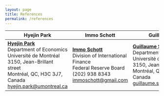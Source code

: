 ```yaml
---
layout: page
title: References
permalink: /references
---
```


<!--## Université de Montréal-->

| Hyejin Park | Immo Schott | Guillaume Sublet |
|-------------|-------------|------------------|
| **[Hyejin Park](https://www.hyejinpark.net)**<br>Department of Economics<br>Université de Montréal<br>3150, Jean-Brillant street<br>Montréal, QC, H3C 3J7, Canada<br>[hyejin.park@umontreal.ca](hyejin.park@umontreal.ca) | **[Immo Schott](https://sites.google.com/site/immoschott/)**<br>Division of International Finance<br>Federal Reserve Board<br>(202) 938 8343<br>[immoschott@gmail.com](immoschott@gmail.com) | **[Guillaume Sublet](https://guillaumesublet.github.io/)**<br>Department of Economics<br>Université de Montréal<br>3150, Jean-Brillant street<br>Montréal, QC, H3C 3J7, Canada<br>[guillaume.sublet@umontreal.ca](guillaume.sublet@umontreal.ca) |



